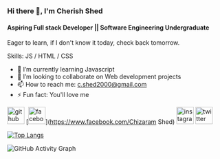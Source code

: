 ### Hi there 👋, I'm Cherish Shed
#### Aspiring Full stack Developer || Software Engineering Undergraduate
Eager to learn, if I don't know it today, check back tomorrow.
 

Skills: JS / HTML / CSS

- 🌱 I’m currently learning Javascript 
- 👯 I’m looking to collaborate on Web development projects 
- 📫 How to reach me: c.shed2000@gmail.com 
- ⚡ Fun fact: You'll love me 


[<img src='https://cdn.jsdelivr.net/npm/simple-icons@3.0.1/icons/github.svg' alt='github' height='40'>](https://github.com/CherishShed)  [<img src='https://cdn.jsdelivr.net/npm/simple-icons@3.0.1/icons/facebook.svg' alt='facebook' height='40'>](https://www.facebook.com/Chizaram Shed)  [<img src='https://cdn.jsdelivr.net/npm/simple-icons@3.0.1/icons/instagram.svg' alt='instagram' height='40'>](https://www.instagram.com/that_shedi/)  [<img src='https://cdn.jsdelivr.net/npm/simple-icons@3.0.1/icons/twitter.svg' alt='twitter' height='40'>](https://twitter.com/that_shedi)  

[![Top Langs](https://github-readme-stats.vercel.app/api/top-langs/?username=CherishShed)](https://github.com/anuraghazra/github-readme-stats)

![GitHub Activity Graph](https://activity-graph.herokuapp.com/graph?username=CherishShed)  

